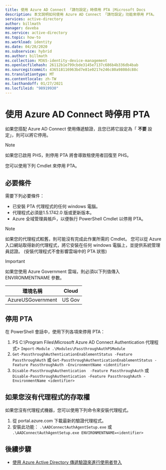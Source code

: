 ```yaml
---
title: 使用 Azure AD Connect 「請勿設定」時停用 PTA |Microsoft Docs
description: 本文說明如何使用 Azure AD Connect 「請勿設定」功能來停用 PTA。
services: active-directory
author: billmath
manager: daveba
ms.service: active-directory
ms.topic: how-to
ms.workload: identity
ms.date: 04/20/2020
ms.subservice: hybrid
ms.author: billmath
ms.collection: M365-identity-device-management
ms.openlocfilehash: 26112b1e799cbde3145e7137c686b4b336db4bab
ms.sourcegitcommit: 436518116963bd7e81e0217e246c80a9808dc88c
ms.translationtype: MT
ms.contentlocale: zh-TW
ms.lasthandoff: 01/27/2021
ms.locfileid: "98919930"
---
```

# <a name="disable-pta-when-using-azure-ad-connect"></a>使用 Azure AD Connect 時停用 PTA

如果您搭配 Azure AD Connect 使用傳遞驗證，且您已將它設定為「 **不要** 設定」，則可以將它停用。 

>[!NOTE]
>如果您已啟用 PHS，則停用 PTA 將會導致租使用者回復至 PHS。

您可以使用下列 Cmdlet 來停用 PTA。 

## <a name="prerequisites"></a>必要條件
需要下列必要條件：
- 已安裝 PTA 代理程式的任何 windows 電腦。 
- 代理程式必須是1.5.1742.0 版或更新版本。 
- Azure 全域管理員帳戶，以便執行 PowerShell Cmdlet 以停用 PTA。

>[!NOTE]
> 如果您的代理程式較舊，則可能沒有完成此作業所需的 Cmdlet。 您可以從 Azure 入口網站取得新的代理程式，將它安裝在任何 windows 電腦上，並提供系統管理員認證。  (安裝代理程式不會影響雲端中的 PTA 狀態) 

> [!IMPORTANT]
> 如果您使用 Azure Government 雲端，則必須以下列值傳入 ENVIRONMENTNAME 參數。 
>
>| 環境名稱 | Cloud |
>| - | - |
>| AzureUSGovernment | US Gov|


## <a name="to-disable-pta"></a>停用 PTA
在 PowerShell 會話中，使用下列各項來停用 PTA：
1. PS C:\Program Files\Microsoft Azure AD Connect Authentication 代理程式> `Import-Module .\Modules\PassthroughAuthPSModule`
2. `Get-PassthroughAuthenticationEnablementStatus -Feature PassthroughAuth` 或 `Get-PassthroughAuthenticationEnablementStatus -Feature PassthroughAuth -EnvironmentName <identifier>`
3. `Disable-PassthroughAuthentication  -Feature PassthroughAuth` 或 `Disable-PassthroughAuthentication -Feature PassthroughAuth -EnvironmentName <identifier>`

## <a name="if-you-dont-have-access-to-an-agent"></a>如果您沒有代理程式的存取權

如果您沒有代理程式機器，您可以使用下列命令來安裝代理程式。

1. 從 portal.azure.com 下載最新的驗證代理程式。
2. 安裝此功能： `.\AADConnectAuthAgentSetup.exe` 或 `.\AADConnectAuthAgentSetup.exe ENVIRONMENTNAME=<identifier>`


## <a name="next-steps"></a>後續步驟

- [使用 Azure Active Directory 傳遞驗證來進行使用者登入](how-to-connect-pta.md)
